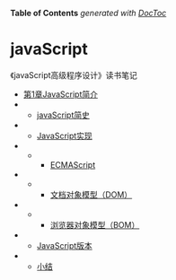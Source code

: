 <!-- START doctoc generated TOC please keep comment here to allow auto update -->
<!-- DON'T EDIT THIS SECTION, INSTEAD RE-RUN doctoc TO UPDATE -->
**Table of Contents**  *generated with [DocToc](https://github.com/thlorenz/doctoc)*


<!-- END doctoc generated TOC please keep comment here to allow auto update -->

# javaScript
《javaScript高级程序设计》读书笔记

- [第1章JavaScript简介](https://github.com/carolineLH/javaScript/blob/master/chapter01/Foreword.md)
- - [javaScript简史](https://github.com/carolineLH/javaScript/blob/master/chapter01/01/01.md)
- - [JavaScript实现](https://github.com/carolineLH/javaScript/blob/master/chapter01/02/realize.md)
- - - [ECMAScript](https://github.com/carolineLH/javaScript/blob/master/chapter01/02/ECMAScript.md)
- - - [文档对象模型（DOM）](https://github.com/carolineLH/javaScript/blob/master/chapter01/02/DOM.md)
- - - [浏览器对象模型（BOM）](https://github.com/carolineLH/javaScript/blob/master/chapter01/02/BOM.md)
- - [JavaScript版本](#javascript%E7%89%88%E6%9C%AC)
- - [小结](https://github.com/carolineLH/javaScript/blob/master/chapter01/summary.md)


